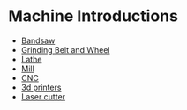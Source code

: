 <!-- TITLE: Machining -->
<!-- SUBTITLE: Everything you need to know about manufacturing custom parts -->

# Machine Introductions
* [Bandsaw](/mechanical/machining/bandsaw)
* [Grinding Belt and Wheel](/mechanical/machining/grinder)
* [Lathe](/mechanical/machining/lathe)
* [Mill](/mechanical/machining/mill)
* [CNC](/mechanical/machining/cnc)
* [3d printers](/mechanical/machining/3d-printer)
* [Laser cutter](/mechanical/machining/laser-cutter)